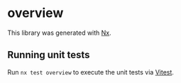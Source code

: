 # overview

This library was generated with [Nx](https://nx.dev).

## Running unit tests

Run `nx test overview` to execute the unit tests via [Vitest](https://vitest.dev/).
